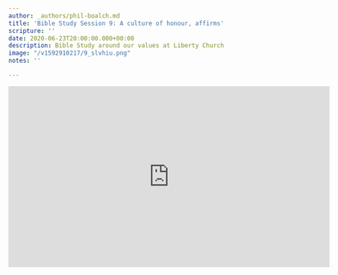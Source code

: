 ```yaml
---
author: _authors/phil-boalch.md
title: 'Bible Study Session 9: A culture of honour, affirms'
scripture: ''
date: 2020-06-23T20:00:00.000+00:00
description: Bible Study around our values at Liberty Church
image: "/v1592910217/9_slvhiu.png"
notes: ''

---
```

<iframe src="https://player.vimeo.com/video/431776850" width="640" height="360" frameborder="0" allow="autoplay; fullscreen" allowfullscreen></iframe>
